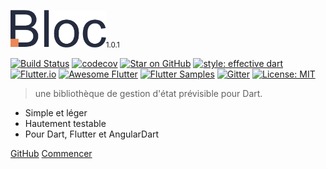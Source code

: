 <img src="https://raw.githubusercontent.com/felangel/bloc/master/docs/assets/bloc_logo_full.png" height="60" alt="Bloc" /><small>1.0.1</small>

[![Build Status](https://travis-ci.org/felangel/bloc.svg?branch=master)](https://travis-ci.org/felangel/bloc)
[![codecov](https://codecov.io/gh/felangel/Bloc/branch/master/graph/badge.svg)](https://codecov.io/gh/felangel/bloc)
[![Star on GitHub](https://img.shields.io/github/stars/felangel/bloc.svg?style=flat&logo=github&colorB=deeppink&label=Stars)](https://github.com/felangel/bloc)
[![style: effective dart](https://img.shields.io/badge/style-effective_dart-40c4ff.svg)](https://github.com/tenhobi/effective_dart)
[![Flutter.io](https://img.shields.io/badge/Flutter-Website-deepskyblue.svg)](https://flutter.io/docs/development/data-and-backend/state-mgmt/options#bloc--rx)
[![Awesome Flutter](https://img.shields.io/badge/Awesome-Flutter-blue.svg?longCache=true)](https://github.com/Solido/awesome-flutter#standard)
[![Flutter Samples](https://img.shields.io/badge/Flutter-Samples-teal.svg?longCache=true)](http://fluttersamples.com)
[![Gitter](https://img.shields.io/badge/gitter-chat-hotpink.svg)](https://gitter.im/bloc_package/Lobby)
[![License: MIT](https://img.shields.io/badge/License-MIT-purple.svg)](https://opensource.org/licenses/MIT)

> une bibliothèque de gestion d'état prévisible pour Dart.

- Simple et léger
- Hautement testable
- Pour Dart, Flutter et AngularDart

[GitHub](https://github.com/felangel/bloc/)
[Commencer](fr/gettingstarted.md)
